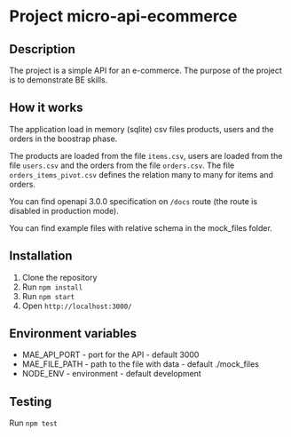 # Project micro-api-ecommerce

## Description
The project is a simple API for an e-commerce. The purpose of the project is to demonstrate BE skills.

## How it works
The application load in memory (sqlite) csv files products, users and the orders in the boostrap phase. 

The products are loaded from the file `items.csv`, users are loaded from the file `users.csv` and the orders from the file `orders.csv`. The file `orders_items_pivot.csv` defines the relation many to many for items and orders.

You can find openapi 3.0.0 specification on `/docs` route (the route is disabled in production mode).

You can find example files with relative schema in the mock_files folder.

## Installation
1. Clone the repository
2. Run `npm install`
3. Run `npm start`
4. Open `http://localhost:3000/`


## Environment variables
 * MAE_API_PORT - port for the API - default 3000
 * MAE_FILE_PATH - path to the file with data - default ./mock_files
 * NODE_ENV - environment - default development

## Testing
Run `npm test`